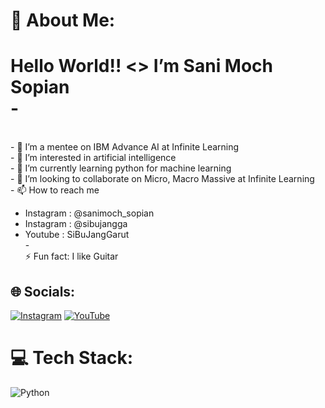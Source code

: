 # 💫 About Me:
# Hello World!! <> I’m Sani Moch Sopian<br>- 

<br>-
👋 I’m a mentee on IBM Advance AI at Infinite Learning<br>- 
👀 I’m interested in artificial intelligence<br>- 
🌱 I’m currently learning python for machine learning<br>- 
💞️ I’m looking to collaborate on Micro, Macro Massive at Infinite Learning<br>- 
📫 How to reach me<br>
- Instagram : @sanimoch_sopian<br>
- Instagram : @sibujangga <projek><br>
- Youtube : SiBuJangGarut<br>-  
⚡ Fun fact: I like Guitar<br>


## 🌐 Socials:
[![Instagram](https://img.shields.io/badge/Instagram-%23E4405F.svg?logo=Instagram&logoColor=white)](https://instagram.com/sanimoch_sopian) [![YouTube](https://img.shields.io/badge/YouTube-%23FF0000.svg?logo=YouTube&logoColor=white)](https://youtube.com/@SiBuJangGarut) 

# 💻 Tech Stack:
![Python](https://img.shields.io/badge/python-3670A0?style=for-the-badge&logo=python&logoColor=ffdd54)


<!-- Proudly created with GPRM ( https://gprm.itsvg.in ) -->
